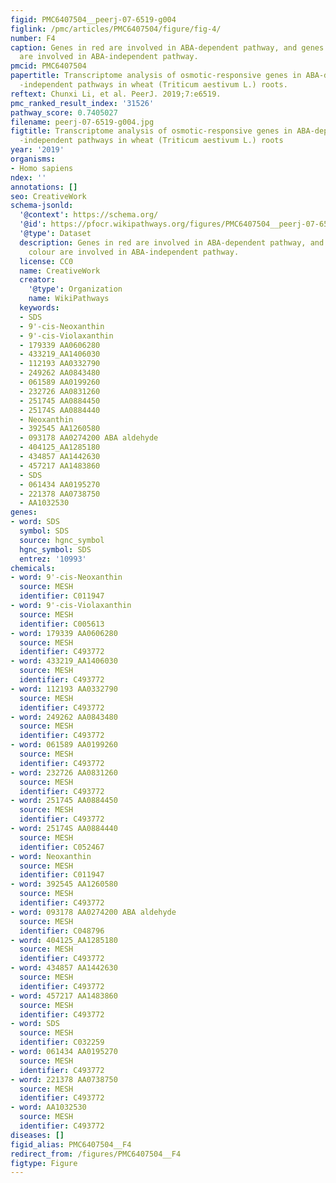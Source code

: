 ```yaml
---
figid: PMC6407504__peerj-07-6519-g004
figlink: /pmc/articles/PMC6407504/figure/fig-4/
number: F4
caption: Genes in red are involved in ABA-dependent pathway, and genes in green colour
  are involved in ABA-independent pathway.
pmcid: PMC6407504
papertitle: Transcriptome analysis of osmotic-responsive genes in ABA-dependent and
  -independent pathways in wheat (Triticum aestivum L.) roots.
reftext: Chunxi Li, et al. PeerJ. 2019;7:e6519.
pmc_ranked_result_index: '31526'
pathway_score: 0.7405027
filename: peerj-07-6519-g004.jpg
figtitle: Transcriptome analysis of osmotic-responsive genes in ABA-dependent and
  -independent pathways in wheat (Triticum aestivum L.) roots
year: '2019'
organisms:
- Homo sapiens
ndex: ''
annotations: []
seo: CreativeWork
schema-jsonld:
  '@context': https://schema.org/
  '@id': https://pfocr.wikipathways.org/figures/PMC6407504__peerj-07-6519-g004.html
  '@type': Dataset
  description: Genes in red are involved in ABA-dependent pathway, and genes in green
    colour are involved in ABA-independent pathway.
  license: CC0
  name: CreativeWork
  creator:
    '@type': Organization
    name: WikiPathways
  keywords:
  - SDS
  - 9'-cis-Neoxanthin
  - 9'-cis-Violaxanthin
  - 179339 AA0606280
  - 433219_AA1406030
  - 112193 AA0332790
  - 249262 AA0843480
  - 061589 AA0199260
  - 232726 AA0831260
  - 251745 AA0884450
  - 25174S AA0884440
  - Neoxanthin
  - 392545 AA1260580
  - 093178 AA0274200 ABA aldehyde
  - 404125_AA1285180
  - 434857 AA1442630
  - 457217 AA1483860
  - SDS
  - 061434 AA0195270
  - 221378 AA0738750
  - AA1032530
genes:
- word: SDS
  symbol: SDS
  source: hgnc_symbol
  hgnc_symbol: SDS
  entrez: '10993'
chemicals:
- word: 9'-cis-Neoxanthin
  source: MESH
  identifier: C011947
- word: 9'-cis-Violaxanthin
  source: MESH
  identifier: C005613
- word: 179339 AA0606280
  source: MESH
  identifier: C493772
- word: 433219_AA1406030
  source: MESH
  identifier: C493772
- word: 112193 AA0332790
  source: MESH
  identifier: C493772
- word: 249262 AA0843480
  source: MESH
  identifier: C493772
- word: 061589 AA0199260
  source: MESH
  identifier: C493772
- word: 232726 AA0831260
  source: MESH
  identifier: C493772
- word: 251745 AA0884450
  source: MESH
  identifier: C493772
- word: 25174S AA0884440
  source: MESH
  identifier: C052467
- word: Neoxanthin
  source: MESH
  identifier: C011947
- word: 392545 AA1260580
  source: MESH
  identifier: C493772
- word: 093178 AA0274200 ABA aldehyde
  source: MESH
  identifier: C048796
- word: 404125_AA1285180
  source: MESH
  identifier: C493772
- word: 434857 AA1442630
  source: MESH
  identifier: C493772
- word: 457217 AA1483860
  source: MESH
  identifier: C493772
- word: SDS
  source: MESH
  identifier: C032259
- word: 061434 AA0195270
  source: MESH
  identifier: C493772
- word: 221378 AA0738750
  source: MESH
  identifier: C493772
- word: AA1032530
  source: MESH
  identifier: C493772
diseases: []
figid_alias: PMC6407504__F4
redirect_from: /figures/PMC6407504__F4
figtype: Figure
---
```

